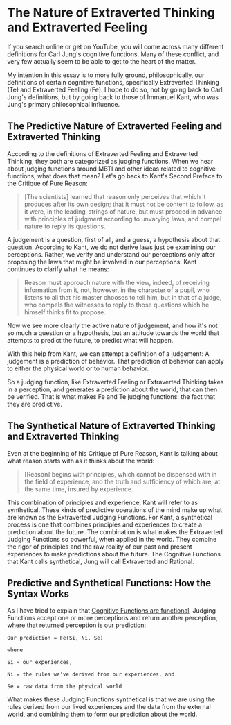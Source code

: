 # The Nature of Extraverted Thinking and Extraverted Feeling

If you search online or get on YouTube, you will come across many different definitions for Carl Jung's cognitive functions. Many of these conflict, and very few actually seem to be able to get to the heart of the matter.

My intention in this essay is to more fully ground, philosophically, our definitions of certain cognitive functions, specifically Extraverted Thinking (Te) and Extraverted Feeling (Fe). I hope to do so, not by going back to Carl Jung's definitions, but by going back to those of Immanuel Kant, who was Jung's primary philosophical influence.

## The Predictive Nature of Extraverted Feeling and Extraverted Thinking

According to the definitions of Extraverted Feeling and Extraverted Thinking, they both are categorized as judging functions. When we hear about judging functions around MBTI and other ideas related to cognitive functions, what does that mean? Let's go back to Kant's Second Preface to the Critique of Pure Reason:

> [The scientists] learned that reason only perceives that which it produces after its own design; that it must not be content to follow, as it were, in the leading-strings of nature, but must proceed in advance with principles of judgment according to unvarying laws, and compel nature to reply its questions.

A judgement is a question, first of all, and a guess, a hypothesis about that question. According to Kant, we do not derive laws just be examining our perceptions. Rather, we verify and understand our perceptions only after proposing the laws that might be involved in our perceptions. Kant continues to clarify what he means:

> Reason must approach nature with the view, indeed, of receiving information from it, not, however, in the character of a pupil, who listens to all that his master chooses to tell him, but in that of a judge, who compels the witnesses to reply to those questions which he himself thinks fit to propose.

Now we see more clearly the active nature of judgement, and how it's not so much a question or a hypothesis, but an attitude towards the world that attempts to predict the future, to predict what will happen.

With this help from Kant, we can attempt a definition of a judgement: A judgement is a prediction of behavior. That prediction of behavior can apply to either the physical world or to human behavior.

So a judging function, like Extraverted Feeling or Extraverted Thinking takes in a perception, and generates a prediction about the world, that can then be verified. That is what makes Fe and Te judging functions: the fact that they are predictive.

## The Synthetical Nature of Extraverted Thinking and Extraverted Thinking

Even at the beginning of his Critique of Pure Reason, Kant is talking about what reason starts with as it thinks about the world:

> [Reason] begins with principles, which cannot be dispensed with in the field of experience, and the truth and sufficiency of which are, at the same time, insured by experience.

This combination of principles and experience, Kant will refer to as synthetical. These kinds of predictive operations of the mind make up what are known as the Extraverted Judging Functions. For Kant, a synthetical process is one that combines principles and experiences to create a prediction about the future. The combination is what makes the Extraverted Judging Functions so powerful, when applied in the world. They combine the rigor of principles and the raw reality of our past and present experiences to make predictions about the future. The Cognitive Functions that Kant calls synthetical, Jung will call Extraverted and Rational.


## Predictive and Synthetical Functions: How the Syntax Works

As I have tried to explain that [Cognitive Functions are functional](cog_funcs_are_functional.md), Judging Functions accept one or more perceptions and return another perception, where that returned perception is our prediction:

    Our prediction = Fe(Si, Ni, Se)

    where

    Si = our experiences,

    Ni = the rules we've derived from our experiences, and

    Se = raw data from the physical world

What makes these Judging Functions synthetical is that we are using the rules derived from our lived experiences and the data from the external world, and combining them to form our prediction about the world.

